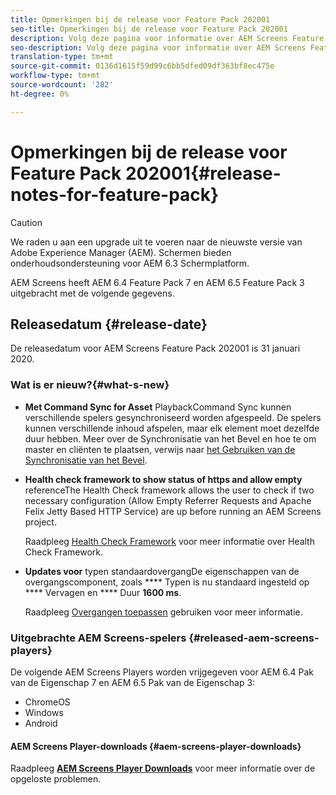 ```yaml
---
title: Opmerkingen bij de release voor Feature Pack 202001
seo-title: Opmerkingen bij de release voor Feature Pack 202001
description: Volg deze pagina voor informatie over AEM Screens Feature Pack 202001 uitgebracht op 31 januari 2020.
seo-description: Volg deze pagina voor informatie over AEM Screens Feature Pack 202001 uitgebracht op 31 januari 2020.
translation-type: tm+mt
source-git-commit: 0136d1615f59d99c6bb5dfed09df363bf8ec475e
workflow-type: tm+mt
source-wordcount: '282'
ht-degree: 0%

---
```



# Opmerkingen bij de release voor Feature Pack 202001{#release-notes-for-feature-pack}

>[!CAUTION]
>
>We raden u aan een upgrade uit te voeren naar de nieuwste versie van Adobe Experience Manager (AEM). Schermen bieden onderhoudsondersteuning voor AEM 6.3 Schermplatform.

AEM Screens heeft AEM 6.4 Feature Pack 7 en AEM 6.5 Feature Pack 3 uitgebracht met de volgende gegevens.

## Releasedatum {#release-date}

De releasedatum voor AEM Screens Feature Pack 202001 is 31 januari 2020.

### Wat is er nieuw?{#what-s-new}

* **Met Command Sync for Asset**
PlaybackCommand Sync kunnen verschillende spelers gesynchroniseerd worden afgespeeld. De spelers kunnen verschillende inhoud afspelen, maar elk element moet dezelfde duur hebben.
Meer over de Synchronisatie van het Bevel en hoe te om master en cliënten te plaatsen, verwijs naar [het Gebruiken van de Synchronisatie van het Bevel](using-command-sync.md).

* **Health check framework to show status of https and allow empty**
referenceThe Health Check framework allows the user to check if two necessary configuration (Allow Empty Referrer Requests and Apache Felix Jetty Based HTTP Service) are up before running an AEM Screens project.

   Raadpleeg [Health Check Framework](/help/user-guide/configuring-screens-introduction.md#health-check-framework) voor meer informatie over Health Check Framework.

* **Updates voor**
typen standaardovergangDe eigenschappen van de overgangscomponent, zoals 
**** Typen is nu standaard ingesteld op  **** Vervagen en  **** Duur  **1600 ms**.

   Raadpleeg [Overgangen toepassen](/help/user-guide/applying-transitions.md) gebruiken voor meer informatie.


### Uitgebrachte AEM Screens-spelers {#released-aem-screens-players}

De volgende AEM Screens Players worden vrijgegeven voor AEM 6.4 Pak van de Eigenschap 7 en AEM 6.5 Pak van de Eigenschap 3:

* ChromeOS
* Windows
* Android

#### AEM Screens Player-downloads {#aem-screens-player-downloads}

Raadpleeg [**AEM Screens Player Downloads**](https://download.macromedia.com/screens/) voor meer informatie over de opgeloste problemen.
